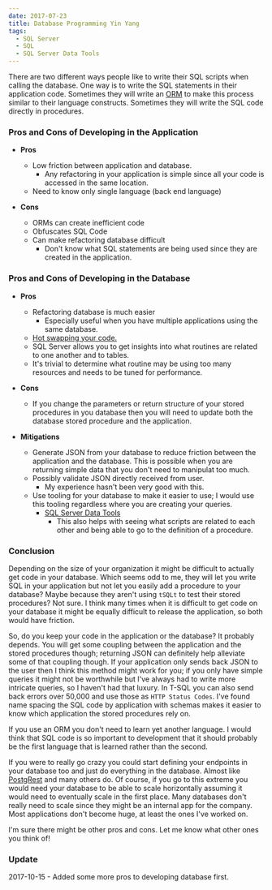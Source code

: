 ```yaml
---
date: 2017-07-23
title: Database Programming Yin Yang
tags:
  - SQL Server
  - SQL
  - SQL Server Data Tools
---
```


There are two different ways people like to write their SQL scripts when calling
the database. One way is to write the SQL statements in their application code.
Sometimes they will write an
[ORM](https://en.wikipedia.org/wiki/Object-relational_mapping) to make this
process similar to their language constructs. Sometimes they will write the SQL
code directly in procedures.

### Pros and Cons of Developing in the Application

- **Pros**
    - Low friction between application and database.
        - Any refactoring in your application is simple since all your code is
          accessed in the same location.
    - Need to know only single language (back end language)

- **Cons**
    - ORMs can create inefficient code
    - Obfuscates SQL Code
    - Can make refactoring database difficult
        - Don't know what SQL statements are being used since they are created
          in the application.

### Pros and Cons of Developing in the Database

- **Pros**
    - Refactoring database is much easier
        - Especially useful when you have multiple applications using the same
          database.
    - [Hot swapping your code.](https://en.wikipedia.org/wiki/Hot_swapping)
    - SQL Server allows you to get insights into what routines are related to
      one another and to tables.
    - It's trivial to determine what routine may be using too many resources and
      needs to be tuned for performance.

- **Cons**
    - If you change the parameters or return structure of your stored procedures
      in you database then you will need to update both the database stored
      procedure and the application.

- **Mitigations**
    - Generate JSON from your database to reduce friction between the
      application and the database. This is possible when you are returning
      simple data that you don't need to manipulat too much.
    - Possibly validate JSON directly received from user.
        - My experience hasn't been very good with this.
    - Use tooling for your database to make it easier to use; I would use this
      tooling regardless where you are creating your queries.
        - [SQL Server Data
          Tools](https://docs.microsoft.com/en-us/sql/ssdt/download-sql-server-data-tools-ssdt)
            - This also helps with seeing what scripts are related to each other
              and being able to go to the definition of a procedure.

### Conclusion

Depending on the size of your organization it might be difficult to actually get
code in your database. Which seems odd to me, they will let you write SQL in
your application but not let you easily add a procedure to your database? Maybe
because they aren't using `tSQLt` to test their stored procedures? Not sure. I
think many times when it is difficult to get code on your database it might be
equally difficult to release the application, so both would have friction.

So, do you keep your code in the application or the database? It probably
depends. You will get some coupling between the application and the stored
procedures though; returning JSON can definitely help alleviate some of that
coupling though. If your application only sends back JSON to the user then I
think this method might work for you; if you only have simple queries it might
not be worthwhile but I've always had to write more intricate queries, so I
haven't had that luxury. In T-SQL you can also send back errors over 50,000 and
use those as `HTTP Status Codes`. I've found name spacing the SQL code by
application with schemas makes it easier to know which application the stored
procedures rely on.

If you use an ORM you don't need to learn yet another language. I would think
that SQL code is so important to development that it should probably be the
first language that is learned rather than the second.

If you were to really go crazy you could start defining your endpoints in your
database too and just do everything in the database. Almost like
[PostgRest](https://postgrest.com/en/v0.4/) and many others do. Of course, if
you go to this extreme you would need your database to be able to scale
horizontally assuming it would need to eventually scale in the first place. Many
databases don't really need to scale since they might be an internal app for the
company. Most applications don't become huge, at least the ones I've worked on.

I'm sure there might be other pros and cons. Let me know what other ones you
think of!

### Update

2017-10-15 - Added some more pros to developing database first.

